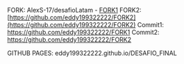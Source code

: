 FORK: AlexS-17/desafioLatam - [FORK1](https://github.com/eddy199322222/FORK1)
FORK2: [https://github.com/eddy199322222/FORK2](https://github.com/eddy199322222/FORK2)
Commit1: https://github.com/eddy199322222/FORK1
Commit2: https://github.com/eddy199322222/FORK2



GITHUB PAGES: eddy199322222.github.io/DESAFIO_FINAL
